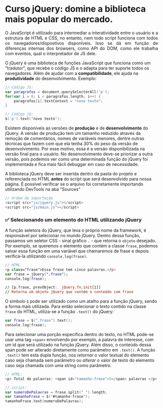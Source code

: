 # Curso jQuery: domine a biblioteca mais popular do mercado.

<p align="justify">O JavaScript é utilizado para intermediar a interatividade entre o usuário e a estrutura de HTML e CSS, no entanto, nem todo script funciona com todos os navegadores/dispostivos disponíveis. Isso se dá em função de diferenças internas dos browsers, como API do DOM, como ele trabalha com eventos, qual o interpretador de JS dele.</p>

O jQuery é uma biblioteca de funções JavaScript que funciona como um "tradutor", que recebe o código JS e o adapta para ter suporte todos os navegadores. Além de ajudar com a **compatibilidade**, ele ajuda na **produtividade** do desenvolvimento. Exemplo:

```swift
// Código JS:
var paragrafos = document.querySelectorAll('p');
for(var i = 0; i < paragrafos.length; i++) {
    paragrafos[i].textContext = "novo texto";
}

// Código jQ:
$('p').text('novo texto');

```

Existem disponíveis as versões de **produção** e de **desenvolvimento** do jQuery. A versão de produção tem um tamanho reduzido através da remoção de comentários, nomes de variáveis menores, dentre outras técnicas que fazem com que ela tenha 30% do peso da versão de desenvolvimento. Por esse motivo, essa é a versão disponibilizada na versão final para o usuário. No desenvolvimento deve-se priorizar a outra versão,  pois podemos ver como uma determinada função do jQuery foi implementada e fica mais fácil debuggar em caso de necessidade.

A biblioteca jQuery deve ser inserida dentro da pasta do projeto e referenciada no HTML **antes** do script que será desenvolvido para nossa página. É possível verificar se o arquivo foi corretamente importando utilizando DevTools na aba "Sources"

```swift
// Ordem de importação
<script src="js/jquery.js"></script>
<script src="js/main.js"></script>
```

### ✅ Selecionando um elemento do HTML utilizando jQuery

 A função seletora do jQuery, que leva o próprio nome da framework, é responsável por selecionar no mundo jQuery. Dentro dessa função, passamos um seletor CSS - sinal gráfico `.` - que retorna o `objeto` desejado. Por exemplo, se queremos o elemento que contém a classe `frase`, podemos salvar essa função em uma variável que chamaremos de frase e depois verificá-la utilizando `console.log(frase)`.

```swift
// HTML
<p class="frase">Essa frase tem cinco palavras.</p>
var frase = jQuery(".frase");
console.log(frase);

// [p.frase, prevObject:  jQuery.fn.init[1]]
// Retorna um objeto jQuery que contém o conteúdo com frase
```

O símbolo `$` pode ser utilizado como um atalho para a função jQuery, sendo a forma mais utilizada. Para então selecionar o texto contido na classe `frase` do HTML, utiliza-se a função `.text()` do jQuery:
 ```swift
var frase = $(".frase").text();
console.log(frase);
```

Para selecionar uma porção específica dentro do texto, no HTML pode-se usar uma tag `<span>` envolvendo por exemplo, a palavra de interesse, com um id que será utilizado na função jQuery. Além disso, o conteúdo dessa span pode ser alterado diretamente como parâmetro em `.text()`. A função `.text()` tem esta dupla função, nos _retornar_ o valor textual do elemento caso seja chamada sem parâmetro ou _alterar_ o valor de texto do elemento caso seja chamada com uma string como parâmetro.

```swift
// HTML:
<p> Total de palavras: <span id="tamanho-frase">5</span> palavras </p>

// script:
var numeroDePalavras = frase.split(" ").length;
var tamanhoFrase = $('#tamanho-frase');
tamanhoFrase.text(numeroDePalavras);
```